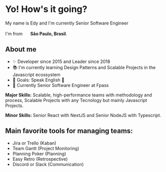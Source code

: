 <h1>Yo! How's it going?</h1>

<p>My name is Edy and I'm currently Senior Software Engineer</p>
<p>I'm from <img src="https://cdn-icons-png.flaticon.com/128/197/197386.png" width="17" /> <b> São Paulo, Brasil</b>.</p>

## About me
- ✨ Developer since 2015 and Leader since 2018
- 📚 I'm currently learning Design Patterns and Scalable Projects in the Javascript ecossystem
- 🎯 Goals: Speak English 🚀
- 💼 Currently Senior Software Engineer at Fpass

<p><b>Major Skills:</b> Scalable, high-performance teams with methodology and process, Scalable Projects with any Tecnology but mainly Javascript Projects.</p>
<p><b>Minor Skills:</b> Senior React with NextJS and Senior NodeJS with Typescript.</p>

## Main favorite tools for managing teams:
- Jira or Trello (Kaban)
- Team Gantt (Project Monitoring)
- Planning Poker (Planning)
- Easy Retro (Retrospective)
- Discord or Slack (Communication)
